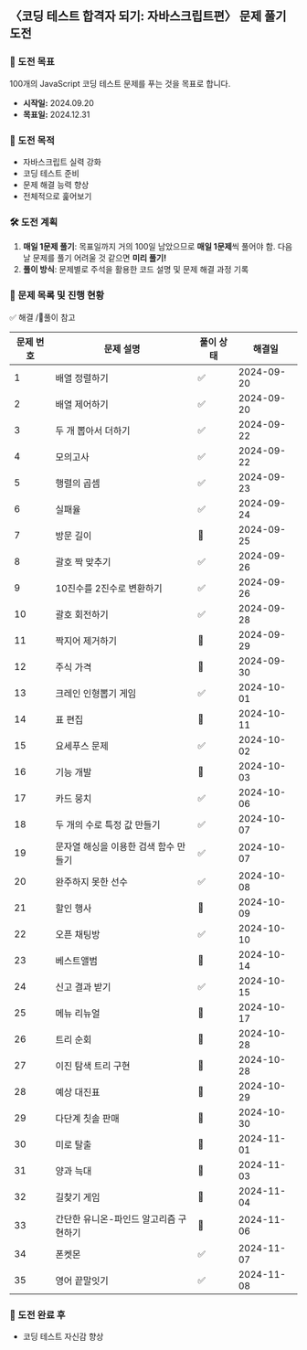 ## 〈코딩 테스트 합격자 되기: 자바스크립트편〉 문제 풀기 도전

### 💪 도전 목표

100개의 JavaScript 코딩 테스트 문제를 푸는 것을 목표로 합니다.

- **시작일:** 2024.09.20
- **목표일:** 2024.12.31

### 📜 도전 목적

- 자바스크립트 실력 강화
- 코딩 테스트 준비
- 문제 해결 능력 향상
- 전체적으로 훑어보기

### 🛠 도전 계획

1. **매일 1문제 풀기**: 목표일까지 거의 100일 남았으므로 **매일 1문제**씩 풀어야 함. 다음날 문제를 풀기 어려울 것 같으면 **미리 풀기!**
2. **풀이 방식**: 문제별로 주석을 활용한 코드 설명 및 문제 해결 과정 기록

### 📂 문제 목록 및 진행 현황

✅ 해결 /🔺풀이 참고

| 문제 번호 | 문제 설명                              | 풀이 상태 | 해결일     |
| --------- | -------------------------------------- | --------- | ---------- |
| 1         | 배열 정렬하기                          | ✅        | 2024-09-20 |
| 2         | 배열 제어하기                          | ✅        | 2024-09-20 |
| 3         | 두 개 뽑아서 더하기                    | ✅        | 2024-09-22 |
| 4         | 모의고사                               | ✅        | 2024-09-22 |
| 5         | 행렬의 곱셈                            | ✅        | 2024-09-23 |
| 6         | 실패율                                 | ✅        | 2024-09-24 |
| 7         | 방문 길이                              | 🔺        | 2024-09-25 |
| 8         | 괄호 짝 맞추기                         | ✅        | 2024-09-26 |
| 9         | 10진수를 2진수로 변환하기              | ✅        | 2024-09-26 |
| 10        | 괄호 회전하기                          | ✅        | 2024-09-28 |
| 11        | 짝지어 제거하기                        | 🔺        | 2024-09-29 |
| 12        | 주식 가격                              | 🔺        | 2024-09-30 |
| 13        | 크레인 인형뽑기 게임                   | ✅        | 2024-10-01 |
| 14        | 표 편집                                | 🔺        | 2024-10-11 |
| 15        | 요세푸스 문제                          | ✅        | 2024-10-02 |
| 16        | 기능 개발                              | 🔺        | 2024-10-03 |
| 17        | 카드 뭉치                              | ✅        | 2024-10-06 |
| 18        | 두 개의 수로 특정 값 만들기            | ✅        | 2024-10-07 |
| 19        | 문자열 해싱을 이용한 검색 함수 만들기  | ✅        | 2024-10-07 |
| 20        | 완주하지 못한 선수                     | ✅        | 2024-10-08 |
| 21        | 할인 행사                              | 🔺        | 2024-10-09 |
| 22        | 오픈 채팅방                            | ✅        | 2024-10-10 |
| 23        | 베스트앨범                             | 🔺        | 2024-10-14 |
| 24        | 신고 결과 받기                         | ✅        | 2024-10-15 |
| 25        | 메뉴 리뉴얼                            | 🔺        | 2024-10-17 |
| 26        | 트리 순회                              | 🔺        | 2024-10-28 |
| 27        | 이진 탐색 트리 구현                    | 🔺        | 2024-10-28 |
| 28        | 예상 대진표                            | 🔺        | 2024-10-29 |
| 29        | 다단계 칫솔 판매                       | 🔺        | 2024-10-30 |
| 30        | 미로 탈출                              | 🔺        | 2024-11-01 |
| 31        | 양과 늑대                              | 🔺        | 2024-11-03 |
| 32        | 길찾기 게임                            | 🔺        | 2024-11-04 |
| 33        | 간단한 유니온-파인드 알고리즘 구현하기 | 🔺        | 2024-11-06 |
| 34        | 폰켓몬                                 | ✅        | 2024-11-07 |
| 35        | 영어 끝말잇기                          | ✅        | 2024-11-08 |

<!--
이해x: 30, 31,32(전혀모르겠음),33(제대로 이해 x)
-->

### 🙌 도전 완료 후

- 코딩 테스트 자신감 향상
